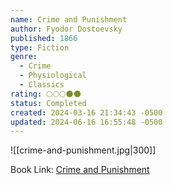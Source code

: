```yaml
---
name: Crime and Punishment
author: Fyodor Dostoevsky
published: 1866
type: Fiction
genre:
  - Crime
  - Physiological
  - Classics
rating: 🌕🌕🌕🌑🌑
status: Completed
created: 2024-03-16 21:34:43 -0500
updated: 2024-06-16 16:55:48 -0500
---
```


![[crime-and-punishment.jpg|300]]

Book Link: [Crime and Punishment](https://www.goodreads.com/book/show/7144.Crime_and_Punishment)
